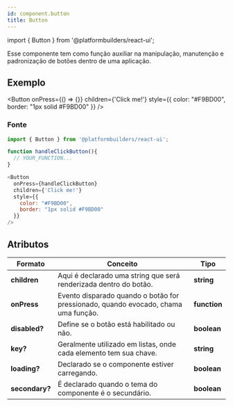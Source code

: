 ```yaml
---
id: component.button
title: Button
---
```


<!-- Component declaration begin -->

import { Button } from '@platformbuilders/react-ui';

<!-- Component declaration end -->

<!-- Documentation begin -->

Esse componente tem como função auxiliar na manipulação, manutenção e padronização de botões dentro de uma aplicação.

## Exemplo

<Button
  onPress={() => {}}
  children={'Click me!'}
  style={{
    color: "#F9BD00",
    border: "1px solid #F9BD00"
  }}
/>


### Fonte
```javascript
import { Button } from '@platformbuilders/react-ui';

function handleClickButton(){
  // YOUR_FUNCTION...
}

<Button
  onPress={handleClickButton}
  children={'Click me!'}
  style={{
    color: "#F9BD00",
    border: "1px solid #F9BD00"
  }}
/>
```

## Atributos

| Formato        | Conceito      | Tipo   |
| ------|-----|-----|
| **children**  	| Aqui é declarado uma string que será renderizada dentro do botão.	| **string** 	|
| **onPress** 	| Evento disparado quando o botão for pressionado, quando evocado, chama uma função. 	| **function** 	|
| **disabled?** 	| Define se o botão está habilitado ou não.	| **boolean** 	|
| **key?** 	| Geralmente utilizado em listas, onde cada elemento tem sua chave. 	| **string** 	|
| **loading?** 	| Declarado se o componente estiver carregando. 	| **boolean** 	|
| **secondary?** 	| É declarado quando o tema do componente é o secundário. 	| **boolean** 	|

<!-- 
| **transparent?** 	| Estilo da forma a ser renderizada, podendo ser: *circle, rounded* ou *square* 	| **string** 	|
| **type?** 	| Estilo da forma a ser renderizada, podendo ser: *circle, rounded* ou *square* 	| **string** 	|
-->

<!-- Documentation end -->
